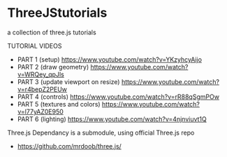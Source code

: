 # ThreeJStutorials
a collection of three.js tutorials

TUTORIAL VIDEOS 
 - PART 1 (setup) 											https://www.youtube.com/watch?v=YKzyhcyAijo
 - PART 2 (draw geometry) 							https://www.youtube.com/watch?v=WRQey_qpJls
 - PART 3 (update viewport on resize) 	https://www.youtube.com/watch?v=r4bepZ2PEUw
 - PART 4 (controls)										https://www.youtube.com/watch?v=rR88qSgmPOw
 - PART 5 (textures and colors)					https://www.youtube.com/watch?v=l77yAZ0E950
 - PART 6 (lighting)										https://www.youtube.com/watch?v=4njnviuvt1Q


Three.js Dependancy is a submodule, using official Three.js repo
 - https://github.com/mrdoob/three.js/
